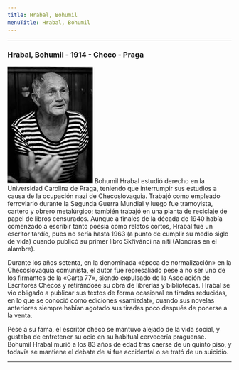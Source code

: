 ```yaml
---
title: Hrabal, Bohumil
menuTitle: Hrabal, Bohumil
---
```

***
### Hrabal, Bohumil - 1914 - Checo - Praga
!["Imagen no encontrada"](HrabalBohumil.jpg)
Bohumil Hrabal estudió derecho en la Universidad Carolina de Praga, teniendo que interrumpir sus estudios a causa de la ocupación nazi de Checoslovaquia. Trabajó como empleado ferroviario durante la Segunda Guerra Mundial y luego fue tramoyista, cartero y obrero metalúrgico; también trabajó en una planta de reciclaje de papel de libros censurados. Aunque a finales de la década de 1940 había comenzado a escribir tanto poesía como relatos cortos,​ Hrabal fue un escritor tardío, pues no sería hasta 1963 (a punto de cumplir su medio siglo de vida) cuando publicó su primer libro Skřivánci na niti (Alondras en el alambre).

Durante los años setenta, en la denominada «época de normalización» en la Checoslovaquia comunista, el autor fue represaliado pese a no ser uno de los firmantes de la «Carta 77», siendo expulsado de la Asociación de Escritores Checos y retirándose su obra de librerías y bibliotecas. Hrabal se vio obligado a publicar sus textos de forma ocasional en tiradas reducidas, en lo que se conoció como ediciones «samizdat», cuando sus novelas anteriores siempre habían agotado sus tiradas poco después de ponerse a la venta.

Pese a su fama, el escritor checo se mantuvo alejado de la vida social, y gustaba de entretener su ocio en su habitual cervecería praguense. Bohumil Hrabal murió a los 83 años de edad tras caerse de un quinto piso, y todavía se mantiene el debate de si fue accidental o se trató de un suicidio.
***